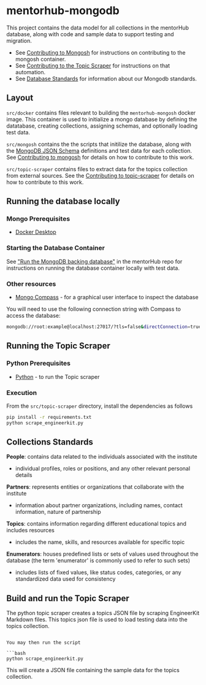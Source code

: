 # mentorhub-mongodb

This project contains the data model for all collections in the mentorHub database, along with code and sample data to support testing and migration.

- See [Contributing to Mongosh](./CONTRIBUTING.mongosh.md) for instructions on contributing to the mongosh container.
- See [Contributing to the Topic Scraper](./CONTRIBUTING.topic-scraper.md) for instructions on that automation.
- See [Database Standards](./STANDARDS.md) for information about our Mongodb standards.

## Layout

`src/docker` contains files relevant to building the `mentorhub-mongosh` docker image. This container is used to initialize a mongo database by defining the datatabase, creating collections, assigning schemas, and optionally loading test data.

`src/mongosh` contains the the scripts that initilize the database, along with the [MongoDB JSON Schema](https://www.mongodb.com/docs/manual/reference/operator/query/jsonSchema/#json-schema) definitions and test data for each collection. See [Contributing to mongosh](./CONTRIBUTING.mongosh.md) for details on how to contribute to this work.

`src/topic-scraper` contains files to extract data for the topics collection from external sources. See the [Contributing to topic-scraper](./CONTRIBUTING.topic-scraper.md) for details on how to contribute to this work.

## Running the database locally

### Mongo Prerequisites

- [Docker Desktop](https://www.docker.com/products/docker-desktop/)

### Starting the Database Container

See ["Run the MongoDB backing database"](https://github.com/agile-learning-institute/mentorHub/tree/main/docker-configurations#run-the-mongodb-backing-database) in the mentorHub repo for instructions on running the database container locally with test data.

### Other resources

- [Mongo Compass](https://www.mongodb.com/try/download/compass) - for a graphical user interface to inspect the database

You will need to use the following connection string with Compass to access the database:

```bash
mongodb://root:example@localhost:27017/?tls=false&directConnection=true
```

## Running the Topic Scraper

### Python Prerequisites

- [Python](https://www.python.org/downloads/) - to run the Topic scraper

### Execution

From the `src/topic-scraper` directory, install the dependencies as follows

```bash
pip install -r requirements.txt
python scrape_engineerkit.py
```

## Collections Standards

**People**: contains data related to the individuals associated with the institute

- individual profiles, roles or positions, and any other relevant personal details

**Partners**: represents entities or organizations that collaborate with the institute

- information about partner organizations, including names, contact information, nature of partnership

**Topics**: contains information regarding different educational topics and includes resources

- includes the name, skills, and resources available for specific topic

**Enumerators**: houses predefined lists or sets of values used throughout the database (the term 'enumerator' is commonly used to refer to such sets)

- includes lists of fixed values, like status codes, categories, or any standardized data used for consistency

## Build and run the Topic Scraper

The python topic scraper creates a topics JSON file by scraping EngineerKit Markdown files. This topics json file is used to load testing data into the topics collection.
```

You may then run the script

```bash
python scrape_engineerkit.py
```

This will create a JSON file containing the sample data for the topics collection.
